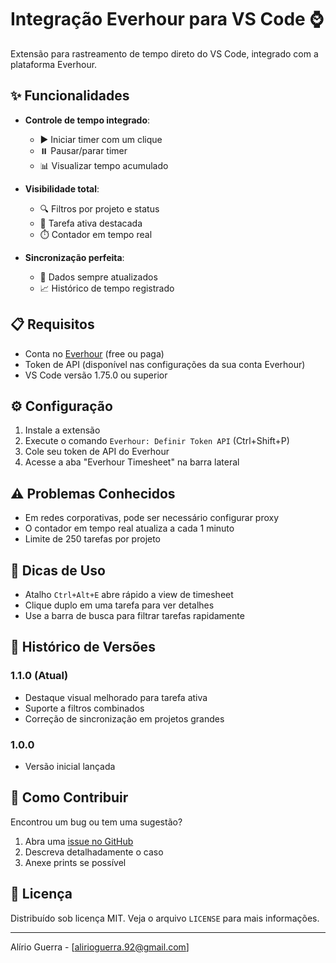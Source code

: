 # Integração Everhour para VS Code ⌚

Extensão para rastreamento de tempo direto do VS Code, integrado com a plataforma Everhour.

## ✨ Funcionalidades

- **Controle de tempo integrado**:
  - ▶️ Iniciar timer com um clique
  - ⏸️ Pausar/parar timer
  - 📊 Visualizar tempo acumulado

- **Visibilidade total**:
  - 🔍 Filtros por projeto e status
  - 🎯 Tarefa ativa destacada
  - ⏱️ Contador em tempo real

- **Sincronização perfeita**:
  - 🔄 Dados sempre atualizados
  - 📈 Histórico de tempo registrado

## 📋 Requisitos

- Conta no [Everhour](https://everhour.com) (free ou paga)
- Token de API (disponível nas configurações da sua conta Everhour)
- VS Code versão 1.75.0 ou superior

## ⚙️ Configuração

1. Instale a extensão
2. Execute o comando `Everhour: Definir Token API` (Ctrl+Shift+P)
3. Cole seu token de API do Everhour
4. Acesse a aba "Everhour Timesheet" na barra lateral

## ⚠️ Problemas Conhecidos

- Em redes corporativas, pode ser necessário configurar proxy
- O contador em tempo real atualiza a cada 1 minuto
- Limite de 250 tarefas por projeto

## 📌 Dicas de Uso

- Atalho `Ctrl+Alt+E` abre rápido a view de timesheet
- Clique duplo em uma tarefa para ver detalhes
- Use a barra de busca para filtrar tarefas rapidamente

## 📅 Histórico de Versões

### 1.1.0 (Atual)
- Destaque visual melhorado para tarefa ativa
- Suporte a filtros combinados
- Correção de sincronização em projetos grandes

### 1.0.0
- Versão inicial lançada

## 🤝 Como Contribuir

Encontrou um bug ou tem uma sugestão? 
1. Abra uma [issue no GitHub](https://github.com/alirioguerra/follow55-everhour-integration/issues)
2. Descreva detalhadamente o caso
3. Anexe prints se possível

## 📜 Licença

Distribuído sob licença MIT. Veja o arquivo `LICENSE` para mais informações.

---

Alírio Guerra - [alirioguerra.92@gmail.com]